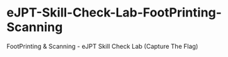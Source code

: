 # eJPT-Skill-Check-Lab-FootPrinting-Scanning
FootPrinting &amp; Scanning - eJPT Skill Check Lab (Capture The Flag)
